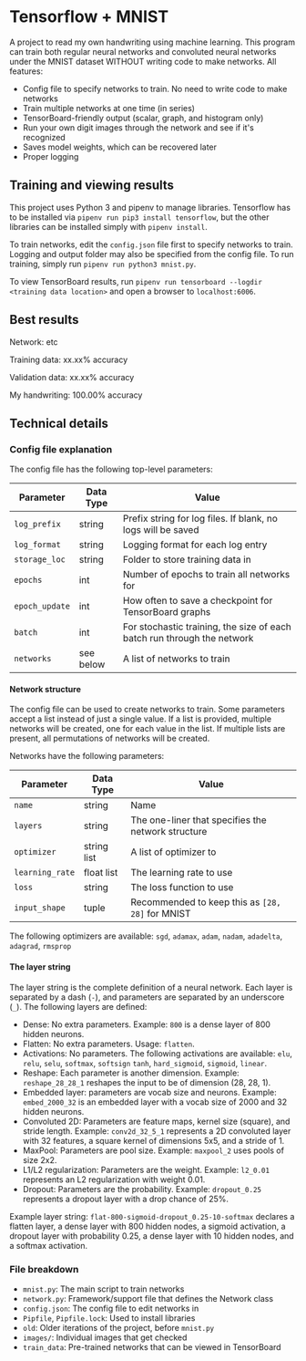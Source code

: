 # Tensorflow + MNIST

A project to read my own handwriting using machine learning. This program can train both regular neural networks and convoluted neural networks under the MNIST dataset WITHOUT writing code to make networks. All features:

* Config file to specify networks to train. No need to write code to make networks
* Train multiple networks at one time (in series)
* TensorBoard-friendly output (scalar, graph, and histogram only)
* Run your own digit images through the network and see if it's recognized
* Saves model weights, which can be recovered later
* Proper logging

## Training and viewing results

This project uses Python 3 and pipenv to manage libraries. Tensorflow has to be installed via `pipenv run pip3 install tensorflow`, but the other libraries can be installed simply with `pipenv install`. 

To train networks, edit the `config.json` file first to specify networks to train. Logging and output folder may also be specified from the config file. To run training, simply run `pipenv run python3 mnist.py`.

To view TensorBoard results, run `pipenv run tensorboard --logdir <training data location>` and open a browser to `localhost:6006`.

## Best results

Network: etc

Training data: xx.xx% accuracy

Validation data: xx.xx% accuracy

My handwriting: 100.00% accuracy

## Technical details

### Config file explanation

The config file has the following top-level parameters:

Parameter | Data Type | Value
--------- | --------- | -----
`log_prefix` | string | Prefix string for log files. If blank, no logs will be saved
`log_format` | string | Logging format for each log entry
`storage_loc` | string | Folder to store training data in
`epochs` | int | Number of epochs to train all networks for
`epoch_update` | int | How often to save a checkpoint for TensorBoard graphs
`batch` | int | For stochastic training, the size of each batch run through the network
`networks` | see below | A list of networks to train

#### Network structure

The config file can be used to create networks to train. Some parameters accept a list instead of just a single value. If a list is provided, multiple networks will be created, one for each value in the list. If multiple lists are present, all permutations of networks will be created. 

Networks have the following parameters:

Parameter | Data Type | Value
--------- | --------- | -----
`name` | string | Name 
`layers` | string | The one-liner that specifies the network structure
`optimizer` | string list | A list of optimizer to 
`learning_rate` | float list | The learning rate to use
`loss` | string | The loss function to use
`input_shape` | tuple | Recommended to keep this as `[28, 28]` for MNIST

The following optimizers are available: `sgd`, `adamax`, `adam`, `nadam`, `adadelta`, `adagrad`, `rmsprop`

#### The layer string

The layer string is the complete definition of a neural network. Each layer is separated by a dash (`-`), and parameters are separated by an underscore (`_`). The following layers are defined:

* Dense: No extra parameters. Example: `800` is a dense layer of 800 hidden neurons.
* Flatten: No extra parameters. Usage: `flatten`.
* Activations: No parameters. The following activations are available: `elu`, `relu`, `selu`, `softmax`, `softsign` `tanh`, `hard_sigmoid`, `sigmoid`, `linear`.
* Reshape: Each parameter is another dimension. Example: `reshape_28_28_1` reshapes the input to be of dimension (28, 28, 1).
* Embedded layer: parameters are vocab size and neurons. Example: `embed_2000_32` is an embedded layer with a vocab size of 2000 and 32 hidden neurons.
* Convoluted 2D: Parameters are feature maps, kernel size (square), and stride length. Example: `conv2d_32_5_1` represents a 2D convoluted layer with 32 features, a square kernel of dimensions 5x5, and a stride of 1.
* MaxPool: Parameters are pool size. Example: `maxpool_2` uses pools of size 2x2.
* L1/L2 regularization: Parameters are the weight. Example: `l2_0.01` represents an L2 regularization with weight 0.01.
* Dropout: Parameters are the probability. Example: `dropout_0.25` represents a dropout layer with a drop chance of 25%.

Example layer string: `flat-800-sigmoid-dropout_0.25-10-softmax` declares a flatten layer, a dense layer with 800 hidden nodes, a sigmoid activation, a dropout layer with probability 0.25, a dense layer with 10 hidden nodes, and a softmax activation.


### File breakdown

* `mnist.py`: The main script to train networks
* `network.py`: Framework/support file that defines the Network class
* `config.json`: The config file to edit networks in
* `Pipfile`, `Pipfile.lock`: Used to install libraries
* `old`: Older iterations of the project, before `mnist.py`
* `images/`: Individual images that get checked 
* `train_data`: Pre-trained networks that can be viewed in TensorBoard